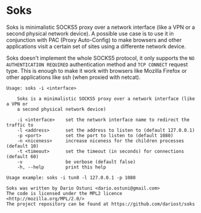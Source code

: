 # Soks
Soks is minimalistic SOCKS5 proxy over a network interface (like a VPN or a second physical network device).
A possible use case is to use it in conjunction with PAC (Proxy Auto-Config) to make browsers and other applications visit a certain set of sites using a differente network device.

Soks doesn't implement the whole SOCKS5 protocol, it only supports the `NO AUTHENTICATION REQUIRED` authentication method and `TCP CONNECT` request type.
This is enough to make it work with browsers like Mozilla Firefox or other applications like ssh (when proxied with netcat).

```
Usage: soks -i <interface>

    Soks is a minimalistic SOCKS5 proxy over a network interface (like a VPN or
    a second physical network device)

    -i <interface>    set the network interface name to redirect the traffic to
    -l <address>      set the address to listen to (default 127.0.0.1)
    -p <port>         set the port to listen to (default 1080)
    -n <niceness>     increase niceness for the children processes (default 10)
    -t <timeout>      set the timeout (in seconds) for connections (default 60)
    -v                be verbose (default false)
    -h, --help        print this help

Usage example: soks -i tun0 -l 127.0.0.1 -p 1080

Soks was written by Dario Ostuni <dario.ostuni@gmail.com>
The code is licensed under the MPL2 licence <http://mozilla.org/MPL/2.0/>
The project repository can be found at https://github.com/dariost/soks
```
